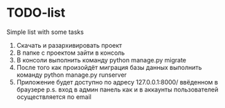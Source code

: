 # TODO-list
Simple list with some tasks
1. Скачать и разархивировать проект
2. В папке с проектом зайти в консоль 
3. В консоли выполнить команду python manage.py migrate
4. После того как произойдёт миграция базы данных выполнить команду
   python manage.py runserver
5. Приложение будет доступно по адресу 127.0.0.1:8000/ ввёденном в браузере
p.s. вход в админ панель как и в аккаунты пользователей осуществляется по email
